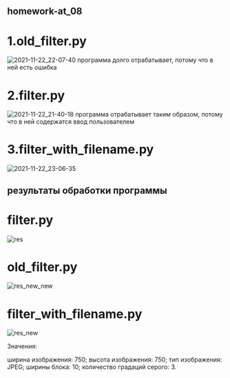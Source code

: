 ## homework-at_08
# 1.old_filter.py
![2021-11-22_22-07-40](https://user-images.githubusercontent.com/72623023/142904768-4d8e48b5-4c08-4d80-99bf-c260aad2d230.png)
программа долго отрабатывает, потому что в ней есть ошибка

# 2.filter.py  
![2021-11-22_21-40-18](https://user-images.githubusercontent.com/72623023/142912712-e4d50848-d736-478b-8fa5-7fa1d06fd27a.png)
программа отрабатывает таким образом, потому что в ней содержатся ввод пользователем

# 3.filter_with_filename.py
![2021-11-22_23-06-35](https://user-images.githubusercontent.com/72623023/142912803-36434ce3-29d7-4b0a-b705-7e0c52ec8d0d.png)

## результаты обработки программы

# filter.py
![res](https://user-images.githubusercontent.com/72623023/142914846-63d48774-ba3a-4113-8d16-0456e6929c64.jpg)

# old_filter.py
![res_new_new](https://user-images.githubusercontent.com/72623023/142914914-139e423f-7cac-4f9f-934a-fa677c51286a.jpg)

# filter_with_filename.py
![res_new](https://user-images.githubusercontent.com/72623023/142915007-bf053dd0-d0e3-4360-b245-612bd9ba5a33.jpg)



Значения:

ширина изображения: 750;
высота изображения: 750;
тип изображения: JPEG;
ширины блока: 10;
количество градаций серого: 3.
